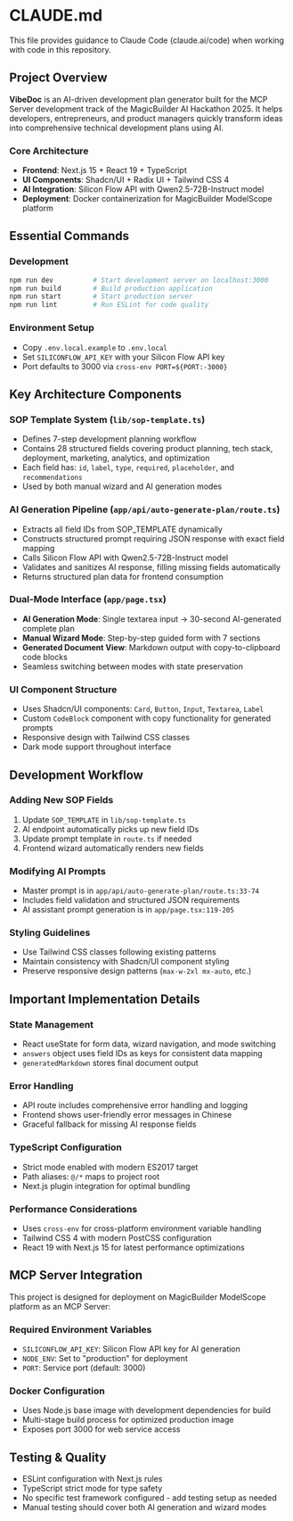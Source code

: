 # CLAUDE.md

This file provides guidance to Claude Code (claude.ai/code) when working with code in this repository.

## Project Overview

**VibeDoc** is an AI-driven development plan generator built for the MCP Server development track of the MagicBuilder AI Hackathon 2025. It helps developers, entrepreneurs, and product managers quickly transform ideas into comprehensive technical development plans using AI.

### Core Architecture
- **Frontend**: Next.js 15 + React 19 + TypeScript
- **UI Components**: Shadcn/UI + Radix UI + Tailwind CSS 4
- **AI Integration**: Silicon Flow API with Qwen2.5-72B-Instruct model
- **Deployment**: Docker containerization for MagicBuilder ModelScope platform

## Essential Commands

### Development
```bash
npm run dev          # Start development server on localhost:3000
npm run build        # Build production application
npm run start        # Start production server
npm run lint         # Run ESLint for code quality
```

### Environment Setup
- Copy `.env.local.example` to `.env.local` 
- Set `SILICONFLOW_API_KEY` with your Silicon Flow API key
- Port defaults to 3000 via `cross-env PORT=${PORT:-3000}`

## Key Architecture Components

### SOP Template System (`lib/sop-template.ts`)
- Defines 7-step development planning workflow
- Contains 28 structured fields covering product planning, tech stack, deployment, marketing, analytics, and optimization
- Each field has: `id`, `label`, `type`, `required`, `placeholder`, and `recommendations`
- Used by both manual wizard and AI generation modes

### AI Generation Pipeline (`app/api/auto-generate-plan/route.ts`)
- Extracts all field IDs from SOP_TEMPLATE dynamically
- Constructs structured prompt requiring JSON response with exact field mapping
- Calls Silicon Flow API with Qwen2.5-72B-Instruct model
- Validates and sanitizes AI response, filling missing fields automatically
- Returns structured plan data for frontend consumption

### Dual-Mode Interface (`app/page.tsx`)
- **AI Generation Mode**: Single textarea input → 30-second AI-generated complete plan
- **Manual Wizard Mode**: Step-by-step guided form with 7 sections
- **Generated Document View**: Markdown output with copy-to-clipboard code blocks
- Seamless switching between modes with state preservation

### UI Component Structure
- Uses Shadcn/UI components: `Card`, `Button`, `Input`, `Textarea`, `Label`
- Custom `CodeBlock` component with copy functionality for generated prompts
- Responsive design with Tailwind CSS classes
- Dark mode support throughout interface

## Development Workflow

### Adding New SOP Fields
1. Update `SOP_TEMPLATE` in `lib/sop-template.ts`
2. AI endpoint automatically picks up new field IDs
3. Update prompt template in `route.ts` if needed
4. Frontend wizard automatically renders new fields

### Modifying AI Prompts
- Master prompt is in `app/api/auto-generate-plan/route.ts:33-74`
- Includes field validation and structured JSON requirements
- AI assistant prompt generation is in `app/page.tsx:119-205`

### Styling Guidelines
- Use Tailwind CSS classes following existing patterns
- Maintain consistency with Shadcn/UI component styling
- Preserve responsive design patterns (`max-w-2xl mx-auto`, etc.)

## Important Implementation Details

### State Management
- React useState for form data, wizard navigation, and mode switching
- `answers` object uses field IDs as keys for consistent data mapping
- `generatedMarkdown` stores final document output

### Error Handling
- API route includes comprehensive error handling and logging
- Frontend shows user-friendly error messages in Chinese
- Graceful fallback for missing AI response fields

### TypeScript Configuration
- Strict mode enabled with modern ES2017 target
- Path aliases: `@/*` maps to project root
- Next.js plugin integration for optimal bundling

### Performance Considerations
- Uses `cross-env` for cross-platform environment variable handling
- Tailwind CSS 4 with modern PostCSS configuration
- React 19 with Next.js 15 for latest performance optimizations

## MCP Server Integration

This project is designed for deployment on MagicBuilder ModelScope platform as an MCP Server:

### Required Environment Variables
- `SILICONFLOW_API_KEY`: Silicon Flow API key for AI generation
- `NODE_ENV`: Set to "production" for deployment
- `PORT`: Service port (default: 3000)

### Docker Configuration
- Uses Node.js base image with development dependencies for build
- Multi-stage build process for optimized production image
- Exposes port 3000 for web service access

## Testing & Quality

- ESLint configuration with Next.js rules
- TypeScript strict mode for type safety
- No specific test framework configured - add testing setup as needed
- Manual testing should cover both AI generation and wizard modes